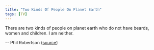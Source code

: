 ```yaml
---
title: "Two Kinds Of People On Planet Earth"
tags: [TV]
---
```


There are two kinds of people on planet earth who do not have beards, women and
children. I am neither.

-- Phil Robertson ([source][source])

[source]: https://www.youtube.com/watch?v=jrXuUWPwdkI

